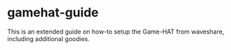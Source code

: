 # gamehat-guide
This is an extended guide on how-to setup the Game-HAT from waveshare, including additional goodies.
